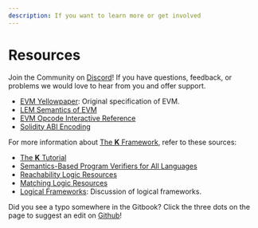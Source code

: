 ```yaml
---
description: If you want to learn more or get involved
---
```


# Resources

Join the Community on [Discord](https://discord.gg/CurfmXNtbN)! If you have questions, feedback, or problems we would love to hear from you and offer support.

* [EVM Yellowpaper](https://github.com/ethereum/yellowpaper): Original specification of EVM.
* [LEM Semantics of EVM](https://github.com/pirapira/eth-isabelle)
* [EVM Opcode Interactive Reference](https://www.evm.codes/?fork=merge)
* [Solidity ABI Encoding](https://docs.soliditylang.org/en/v0.8.19/abi-spec.html)

For more information about [The **K** Framework](https://kframework.org), refer to these sources:

* [The **K** Tutorial](https://github.com/runtimeverification/k/tree/master/k-distribution/k-tutorial)
* [Semantics-Based Program Verifiers for All Languages](https://fsl.cs.illinois.edu/publications/stefanescu-park-yuwen-li-rosu-2016-oopsla)
* [Reachability Logic Resources](http://fsl.cs.illinois.edu/index.php/Reachability\_Logic\_in\_K)
* [Matching Logic Resources](http://www.matching-logic.org/)
* [Logical Frameworks](https://dl.acm.org/doi/10.5555/208683.208700): Discussion of logical frameworks.

Did you see a typo somewhere in the Gitbook? Click the three dots on the page to suggest an edit on [Github](https://github.com/runtimeverification/gitbook-kevm)!
